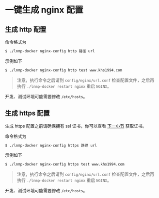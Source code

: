 # 一键生成 nginx 配置

## 生成 http 配置

命令格式为

```bash
$ ./lnmp-docker nginx-config http 路径 url
```

示例如下

```bash
$ ./lnmp-docker nginx-config http test www.khs1994.com
```

>注意，执行命令之后请到 `config/nginx/url.conf` 检查配置文件，之后再执行 `./lnmp-docker restart nginx` 重启 `NGINX`。

开发、测试环境可能需要修改 `/etc/hosts`。

## 生成 https 配置

生成 https 配置之前请确保拥有 ssl 证书，你可以查看 [下一小节](nginx-with-https.md) 获取证书。

命令格式为

```bash
$ ./lnmp-docker nginx-config https 路径 url
```

示例如下

```bash
$ ./lnmp-docker nginx-config https test www.khs1994.com
```

>注意，执行命令之后请到 `config/nginx/url.conf` 检查配置文件，之后再执行 `./lnmp-docker restart nginx` 重启 `NGINX`。

开发、测试环境可能需要修改 `/etc/hosts`。

